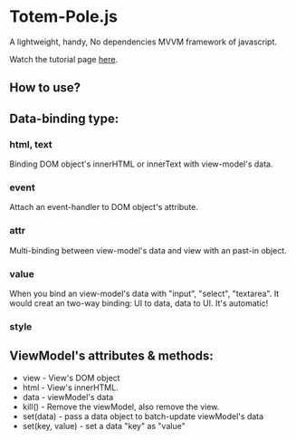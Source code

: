 Totem-Pole.js
=============

A lightweight, handy, No dependencies MVVM framework of javascript.

Watch the tutorial page [here](http://kevin-shu.github.com/totem-pole/).

How to use?
--------------



Data-binding type:
------------------
### html, text
Binding DOM object's innerHTML or innerText with view-model's data.

### event
Attach an event-handler to DOM object's attribute.

### attr
Multi-binding between view-model's data and view with an past-in object.

### value
When you bind an view-model's data with "input", "select", "textarea". It would creat an two-way binding: UI to data, data to UI. It's automatic! 

### style


ViewModel's attributes & methods:
---------------------------------
* view - View's DOM object
* html - View's innerHTML.
* data - viewModel's data
* kill() - Remove the viewModel, also remove the view.
* set(data) - pass a data object to batch-update viewModel's data
* set(key, value) - set a data "key" as "value"



